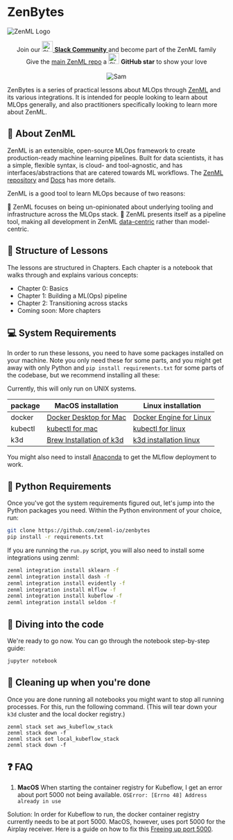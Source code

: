 # ZenBytes

![ZenML Logo](_assets/Logo/zenml.svg)


<div align="center">
Join our <a href="https://zenml.io/slack-invite" target="_blank">
    <img width="25" src="https://cdn3.iconfinder.com/data/icons/logos-and-brands-adobe/512/306_Slack-512.png" alt="Slack"/>
<b>Slack Community</b> </a> and become part of the ZenML family
</div>
<div align="center"> Give the <a href="https://github.com/zenml-io/zenml/stargazers" target="_blank">main ZenML repo</a> a
    <img width="25" src="https://cdn.iconscout.com/icon/free/png-256/github-153-675523.png" alt="Slack"/>
<b>GitHub star</b> to show your love
</div>

<br>

<div align="center">
<img src="_assets/sam.png" alt="Sam"/>
</div>

ZenBytes is a series of practical lessons about MLOps through [ZenML](https://github.com/zenml-io/zenml) and its various integrations. It is intended for people looking to learn about MLOps generally, and also practitioners specifically looking to learn more about ZenML.

## :pray: About ZenML
ZenML is an extensible, open-source MLOps framework to create production-ready machine learning pipelines. Built for data scientists, it has a simple, flexible syntax, is cloud- and tool-agnostic, and has interfaces/abstractions that are catered towards ML workflows. The [ZenML repository](https://github.com/zenml-io/zenml) and [Docs](https://docs.zenml.io) has more details.

ZenML is a good tool to learn MLOps because of two reasons:

:small_blue_diamond: ZenML focuses on being un-opinionated about underlying tooling and infrastructure across the MLOps stack. 
:small_blue_diamond: ZenML presents itself as a pipeline tool, making all development in ZenML [data-centric](https://www.youtube.com/watch?v=06-AZXmwHjo) rather than model-centric.

## :bricks: Structure of Lessons

The lessons are structured in Chapters. Each chapter is a notebook that walks through and explains various concepts:

- Chapter 0: Basics
- Chapter 1: Building a ML(Ops) pipeline
- Chapter 2: Transitioning across stacks
- Coming soon: More chapters


## :computer: System Requirements

In order to run these lessons, you need to have some packages installed on your machine. Note you only need these for some parts, and you might get away 
with only Python and `pip install requirements.txt` for some parts of the codebase, but we recommend installing all these:

Currently, this will only run on UNIX systems.

| package  | MacOS installation                                                               | Linux installation                                                                 |
|----------|----------------------------------------------------------------------------------|------------------------------------------------------------------------------------|
| docker   | [Docker Desktop for Mac](https://docs.docker.com/desktop/mac/install/)           | [Docker Engine for Linux ](https://docs.docker.com/engine/install/ubuntu/)         |
| kubectl  | [kubectl for mac](https://kubernetes.io/docs/tasks/tools/install-kubectl-macos/) | [kubectl for linux](https://kubernetes.io/docs/tasks/tools/install-kubectl-linux/) |
| k3d      | [Brew Installation of k3d](https://formulae.brew.sh/formula/k3d)                 | [k3d installation linux](https://k3d.io/v5.2.2/)                                   |

You might also need to install [Anaconda](https://docs.conda.io/projects/conda/en/latest/commands/install.html) to get the MLflow deployment to work.

## :snake: Python Requirements

Once you've got the system requirements figured out, let's jump into the Python packages you need. 
Within the Python environment of your choice, run:

```bash
git clone https://github.com/zenml-io/zenbytes
pip install -r requirements.txt
```

If you are running the `run.py` script, you will also need to install some integrations using zenml:

```bash
zenml integration install sklearn -f
zenml integration install dash -f
zenml integration install evidently -f
zenml integration install mlflow -f
zenml integration install kubeflow -f
zenml integration install seldon -f
```

## :notebook: Diving into the code

We're ready to go now. You can go through the notebook step-by-step guide:

```python
jupyter notebook
```

## :checkered_flag: Cleaning up when you're done

Once you are done running all notebooks you might want to stop all running processes. For this, run the following command.
(This will tear down your `k3d` cluster and the local docker registry.)


```shell
zenml stack set aws_kubeflow_stack
zenml stack down -f
zenml stack set local_kubeflow_stack
zenml stack down -f
```

## :question: FAQ

1. __MacOS__ When starting the container registry for Kubeflow, I get an error about port 5000 not being available.
`OSError: [Errno 48] Address already in use`

Solution: In order for Kubeflow to run, the docker container registry currently needs to be at port 5000. MacOS, however, uses 
port 5000 for the Airplay receiver. Here is a guide on how to fix this [Freeing up port 5000](https://12ft.io/proxy?q=https%3A%2F%2Fanandtripathi5.medium.com%2Fport-5000-already-in-use-macos-monterey-issue-d86b02edd36c).
